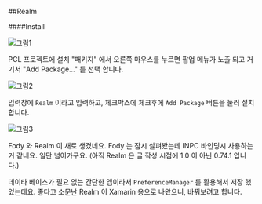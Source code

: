 ##Realm

####Install

![그림1](http://i.imgur.com/WP8V4A7.png)

PCL 프로젝트에 설치 "패키지" 에서 오른쪽 마우스를 누르면 팝업 메뉴가 노출 되고 거기서 "Add Package..."
를 선택 합니다.

![그림2](http://i.imgur.com/IMRhAKB.png)

입력창에 `Realm` 이라고 입력하고, 체크박스에 체크후에 `Add Package` 버튼을 눌러 설치합니다.

![그림3](http://i.imgur.com/YrODuUK.png)

Fody 와 Realm 이 새로 생겼네요. Fody 는 잠시 살펴봤는데 INPC 바인딩시 사용하는 거 같네요.
일단 넘어가구요. (아직 Realm 은 글 작성 시점에 1.0 이 아닌 0.74.1 입니다.) 

데이타 베이스가 필요 없는 간단한 앱이라서 `PreferenceManager` 를 활용해서 저장 했었는데요. 좋다고 소문난 Realm
이 Xamarin 용으로 나왔으니, 바꿔보려고 합니다.

 